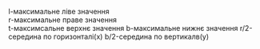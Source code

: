 l-максимальне ліве значення<br>
r-максимальне праве значення</br>
t-максимсальне верхнє значення
b-максимальне нижнє значення
r/2-середина по горизонталі(х)
b/2-середина по вертикалв(у)
